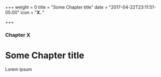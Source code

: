 +++
weight = 0
title = "Some Chapter title"
date = "2017-04-22T23:11:51-05:00"
icon = "<b>X. </b>"

+++

### Chapter X

# Some Chapter title

Lorem ipsum
